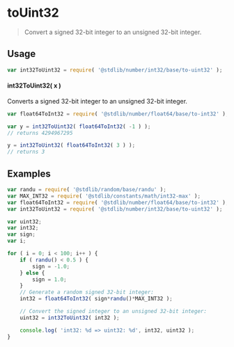 # toUint32

> Convert a signed 32-bit integer to an unsigned 32-bit integer.

<section class="usage">

## Usage

```javascript
var int32ToUint32 = require( '@stdlib/number/int32/base/to-uint32' );
```

#### int32ToUint32( x )

Converts a signed 32-bit integer to an unsigned 32-bit integer.

```javascript
var float64ToInt32 = require( '@stdlib/number/float64/base/to-int32' );

var y = int32ToUint32( float64ToInt32( -1 ) );
// returns 4294967295

y = int32ToUint32( float64ToInt32( 3 ) );
// returns 3
```

</section>

<!-- /.usage -->

<section class="examples">

## Examples

```javascript
var randu = require( '@stdlib/random/base/randu' );
var MAX_INT32 = require( '@stdlib/constants/math/int32-max' );
var float64ToInt32 = require( '@stdlib/number/float64/base/to-int32' );
var int32ToUint32 = require( '@stdlib/number/int32/base/to-uint32' );

var uint32;
var int32;
var sign;
var i;

for ( i = 0; i < 100; i++ ) {
    if ( randu() < 0.5 ) {
        sign = -1.0;
    } else {
        sign = 1.0;
    }
    // Generate a random signed 32-bit integer:
    int32 = float64ToInt32( sign*randu()*MAX_INT32 );

    // Convert the signed integer to an unsigned 32-bit integer:
    uint32 = int32ToUint32( int32 );

    console.log( 'int32: %d => uint32: %d', int32, uint32 );
}
```

</section>

<!-- /.examples -->

<section class="links">

</section>

<!-- /.links -->
